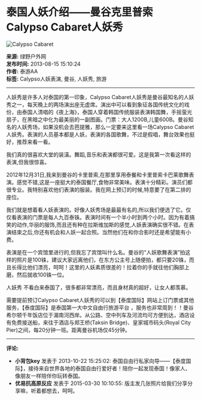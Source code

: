 # 泰国人妖介绍——曼谷克里普索Calypso Cabaret人妖秀

![Calypso Cabaret](http://bbs.lvye.com/common/cf/105200nvkhe8b8kczv393e.png)

**来源:** 绿野户外网  
**发布时间:** 2013-08-15 15:10:24  
**作者:** 泰游AA  
**标签:** Calypso人妖表演, 曼谷, 人妖秀, 旅游  

---

人妖秀是许多人对泰国的第一印象，Calypso Cabaret人妖秀是曼谷最知名的人妖秀之一，每天晚上的两场演出座无虚席。演出中可以看到象征各国传统文化的戏份，由泰国人清唱的《夜上海》，泰国人穿着韩国传统服装表演韩国舞，手摇萤光扇子，在黑暗之中化为最美丽的一副图画。门票：大人1200B,儿童600B。曼谷知名的人妖秀场，如果没机会去芭提雅，那么一定要来这里看一场Calypso Cabaret人妖秀。表演的人员基本都是人妖，表演的各国歌舞，不过是假唱，舞台效果也挺好，推荐来看一看。

我们真的很喜欢大堂的装潢。舞蹈,音乐和表演都很可爱。这是我第一次看这样的表演,但我很惊喜。

2012年12月31日,我来到曼谷的卡里普索,在那里享用泰餐和卡里普索卡巴莱歌舞表演。感觉不错,这是一座挺大的泰国餐厅,食物非常美味。表演十分精彩。演员们都很专业。我特别喜欢他们表演的服装。我在网上预订的时候,特意要了在第二排的座位。

我们就是想着看人妖表演的。好像人妖秀场是最最有名的,所以我们便选了它。仅仅看表演的门票是每人九百泰铢。表演时间有一个半小时到两个小时。因为有着搞笑的动作,华丽的服饰,而且还有种在拉斯维加斯的感觉,人妖表演确实很不错。在表演结束之后,你还有机会和人妖一起合照。当然他们在和你合影时还是希望能有小费。

表演是在一个宾馆里进行的,但我忘了宾馆叫什么名。曼谷的“人妖歌舞表演”拍这样的照片是100铢，建议大家远离他们，在东方公主号上随便拍，都只要20铢，而且长得比他们漂亮，呵呵！这里的人妖素质很差的！拉着你的手就往他们胸部上磨，然后就收100铢一位。

人妖秀 不看白来泰国了，很多都非常漂亮，而且身材真的超好，让女人都羡慕。

需要提前预订Calypso Cabaret人妖秀的可以到【泰度国际】网站上订门票或其他服务，【泰度国际】是泰国第一大中文自由行旅游平台 ，服务也非常周到！！曼谷希尔顿千年饭店位于湄南河西岸。从公路、空中列车及河流均可方便到达，酒店设有免费接送船，来往于酒店与郑王桥(Taksin Bridge)、皇家城市码头(Royal City Pier)之间，每20分钟一班。距离曼谷机场仅45分钟。

---

**评论:**  
- **小背包key** 发表于 2013-10-22 15:25:02: 泰国自由行私家向导——【泰度国际】，接待来自世界各地的泰国自由行爱好者！陪你一起发现泰国！像家人、像朋友一样陪伴你玩转泰国。  
- **优易抗高原反应** 发表于 2015-03-30 10:10:55: 版主发几张照片给我们分享分享嘛，听着都想去，呵呵。